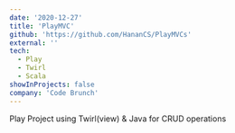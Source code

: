 ```yaml
---
date: '2020-12-27'
title: 'PlayMVC'
github: 'https://github.com/HananCS/PlayMVCs'
external: ''
tech:
  - Play
  - Twirl
  - Scala
showInProjects: false
company: 'Code Brunch'
---
```


Play Project using Twirl(view) & Java for CRUD operations
